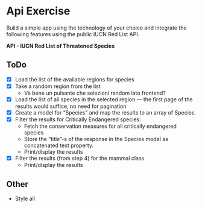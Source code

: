 # Api Exercise
Build a simple app using the technology of your choice and integrate the following features using the public IUCN Red List API.

**API - IUCN Red List of Threatened Species**

## ToDo
- [X] Load the list of the available regions for species
- [X] Take a random region from the list
  - Va bene un pulsante che selezioni random lato frontend? 
- [X] Load the list of all species in the selected region — the first page of the results would suffice, no need for pagination
- [X] Create a model for “Species” and map the results to an array of Species.
- [X] Filter the results for Critically Endangered species:
  - Fetch the conservation measures for all critically endangered species
  - Store the “title”-s of the response in the Species model as concatenated text property. 
  - Print/display the results
- [X] Filter the results (from step 4) for the mammal class 
  - Print/display the results


## Other
- Style all

